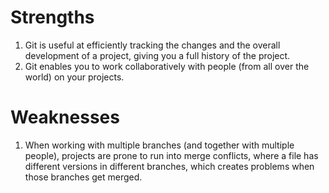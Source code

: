 # Strengths
1. Git is useful at efficiently tracking the changes and the overall development of a project, giving you a full history of the project.
2. Git enables you to work collaboratively with people (from all over the world) on your projects.

# Weaknesses
1. When working with multiple branches (and together with multiple people), projects are prone to run into merge conflicts, where a file has different versions in different branches, which creates problems when those branches get merged.